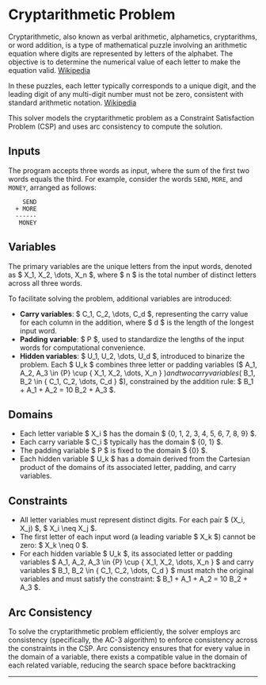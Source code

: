 # Cryptarithmetic Problem

Cryptarithmetic, also known as verbal arithmetic, alphametics, cryptarithms, or word addition, is a type of mathematical puzzle involving an arithmetic equation where digits are represented by letters of the alphabet. The objective is to determine the numerical value of each letter to make the equation valid. [Wikipedia](https://en.wikipedia.org/wiki/Verbal_arithmetic)

In these puzzles, each letter typically corresponds to a unique digit, and the leading digit of any multi-digit number must not be zero, consistent with standard arithmetic notation. [Wikipedia](https://en.wikipedia.org/wiki/Verbal_arithmetic)

This solver models the cryptarithmetic problem as a Constraint Satisfaction Problem (CSP) and uses arc consistency to compute the solution.

## Inputs

The program accepts three words as input, where the sum of the first two words equals the third. For example, consider the words `SEND`, `MORE`, and `MONEY`, arranged as follows:

```
    SEND
  + MORE
  ------
   MONEY
```

## Variables

The primary variables are the unique letters from the input words, denoted as $ X_1, X_2, \dots, X_n $, where $ n $ is the total number of distinct letters across all three words.

To facilitate solving the problem, additional variables are introduced:

- **Carry variables**: $ C_1, C_2, \dots, C_d $, representing the carry value for each column in the addition, where $ d $ is the length of the longest input word.
- **Padding variable**: $ P $, used to standardize the lengths of the input words for computational convenience.
- **Hidden variables**: $ U_1, U_2, \dots, U_d $, introduced to binarize the problem. Each $ U_k $ combines three letter or padding variables ($ A_1, A_2, A_3 \in \{P\} \cup \{ X_1, X_2, \dots, X_n \} $) and two carry variables ($ B_1, B_2 \in \{ C_1, C_2, \dots, C_d \} $), constrained by the addition rule: $ B_1 + A_1 + A_2 = 10 B_2 + A_3 $.

## Domains

- Each letter variable $ X_i $ has the domain $ \{0, 1, 2, 3, 4, 5, 6, 7, 8, 9\} $.
- Each carry variable $ C_i $ typically has the domain $ \{0, 1\} $.
- The padding variable $ P $ is fixed to the domain $ \{0\} $.
- Each hidden variable $ U_k $ has a domain derived from the Cartesian product of the domains of its associated letter, padding, and carry variables.

## Constraints

- All letter variables must represent distinct digits. For each pair $ (X_i, X_j) $, $ X_i \neq X_j $.
- The first letter of each input word (a leading variable $ X_k $) cannot be zero: $ X_k \neq 0 $.
- For each hidden variable $ U_k $, its associated letter or padding variables $ A_1, A_2, A_3 \in \{P\} \cup \{ X_1, X_2, \dots, X_n \} $ and carry variables $ B_1, B_2 \in \{ C_1, C_2, \dots, C_d \} $ must match the original variables and must satisfy the constraint: $ B_1 + A_1 + A_2 = 10 B_2 + A_3 $.

## Arc Consistency

To solve the cryptarithmetic problem efficiently, the solver employs arc consistency (specifically, the AC-3 algorithm) to enforce consistency across the constraints in the CSP. Arc consistency ensures that for every value in the domain of a variable, there exists a compatible value in the domain of each related variable, reducing the search space before backtracking

---